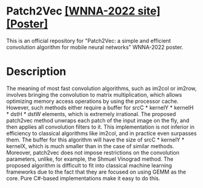 # Patch2Vec [[WNNA-2022 site]](http://rnns.net/wnna-2022/) [[Poster]](https://disk.yandex.ru/i/OK_mVsaQP_RemQ)
This is an official repository for "Patch2Vec: a simple and efficient convolution algorithm for mobile neural networks" WNNA-2022 poster.

# Description
The meaning of most fast convolution algorithms, such as im2col or im2row, involves bringing the convolution to matrix multiplication, which allows optimizing memory access operations by using the processor cache. However, such methods either require a buffer for srcC * kernelY * kernelH * dstH * dstW elements, which is extremely irrational. The proposed patch2vec method unwraps each patch of the input image on the fly, and then applies all convolution filters to it. This implementation is not inferior in efficiency to classical algorithms like im2col, and in practice even surpasses them. The buffer for this algorithm will have the size of srcC * kernelY * kernelX, which is much smaller than in the case of similar methods. Moreover, patch2vec does not impose restrictions on the convolution parameters, unlike, for example, the Shmuel Vinograd method. The proposed algorithm is difficult to fit into classical machine learning frameworks due to the fact that they are focused on using GEMM as the core. Pure C#-based implementations make it easy to do this.
